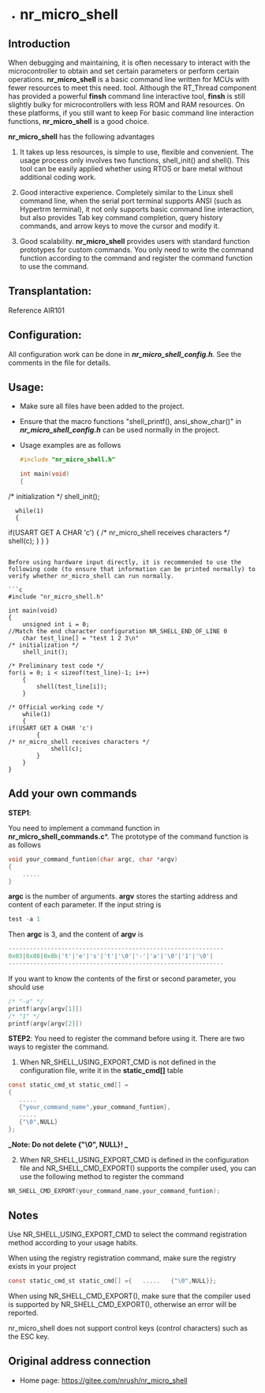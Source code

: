 * # nr_micro_shell

## Introduction

When debugging and maintaining, it is often necessary to interact with the microcontroller to obtain and set certain parameters or perform certain operations. **nr_micro_shell** is a basic command line written for MCUs with fewer resources to meet this need. tool. Although the RT_Thread component has provided a powerful **finsh** command line interactive tool, **finsh** is still slightly bulky for microcontrollers with less ROM and RAM resources. On these platforms, if you still want to keep For basic command line interaction functions, **nr_micro_shell** is a good choice.

**nr_micro_shell** has the following advantages

1. It takes up less resources, is simple to use, flexible and convenient. The usage process only involves two functions, shell_init() and shell(). This tool can be easily applied whether using RTOS or bare metal without additional coding work.

2. Good interactive experience. Completely similar to the Linux shell command line, when the serial port terminal supports ANSI (such as Hypertrm terminal), it not only supports basic command line interaction, but also provides Tab key command completion, query history commands, and arrow keys to move the cursor and modify it.

3. Good scalability. **nr_micro_shell** provides users with standard function prototypes for custom commands. You only need to write the command function according to the command and register the command function to use the command.

## Transplantation:

Reference AIR101

## Configuration:

All configuration work can be done in **_nr_micro_shell_config.h_**. See the comments in the file for details.

## Usage:

- Make sure all files have been added to the project.

- Ensure that the macro functions "shell_printf(), ansi_show_char()" in **_nr_micro_shell_config.h_** can be used normally in the project.

- Usage examples are as follows

  ```c
  #include "nr_micro_shell.h"
  
  int main(void)
  {
/* initialization */
      shell_init();
  
      while(1)
      {
if(USART GET A CHAR 'c')
          {
/* nr_micro_shell receives characters */
              shell(c);
          }
      }
  }
  ```

Before using hardware input directly, it is recommended to use the following code (to ensure that information can be printed normally) to verify whether nr_micro_shell can run normally.

  ```c
  #include "nr_micro_shell.h"
  
  int main(void)
  {
      unsigned int i = 0;
//Match the end character configuration NR_SHELL_END_OF_LINE 0
      char test_line[] = "test 1 2 3\n"
/* initialization */
      shell_init();
      
/* Preliminary test code */
for(i = 0; i < sizeof(test_line)-1; i++)
      {
          shell(test_line[i]);
      }
  
/* Official working code */
      while(1)
      {
if(USART GET A CHAR 'c')
          {
/* nr_micro_shell receives characters */
              shell(c);
          }
      }
  }
  ```

## Add your own commands

  **STEP1**:

You need to implement a command function in **nr_micro_shell_commands.c***. The prototype of the command function is as follows

  ```c
  void your_command_funtion(char argc, char *argv)
  {
      .....
  }
  ```

**argc** is the number of arguments. **argv** stores the starting address and content of each parameter. If the input string is

  ```c
test -a 1
  ```

Then **argc** is 3, and the content of **argv** is

  ```c
  -------------------------------------------------------------
  0x03|0x08|0x0b|'t'|'e'|'s'|'t'|'\0'|'-'|'a'|'\0'|'1'|'\0'|
  -------------------------------------------------------------
  ```

If you want to know the contents of the first or second parameter, you should use

  ```c
/* "-a" */
  printf(argv[argv[1]])
/* "1" */
  printf(argv[argv[2]])
  ```

  **STEP2**:
You need to register the command before using it. There are two ways to register the command.

1. When NR_SHELL_USING_EXPORT_CMD is not defined in the configuration file, write it in the **static_cmd[]** table

  ```c
  const static_cmd_st static_cmd[] =
  {
     .....
     {"your_command_name",your_command_funtion},
     .....
     {"\0",NULL}
  };
  ```

**_Note: Do not delete {"\0", NULL}! _**

2. When NR_SHELL_USING_EXPORT_CMD is defined in the configuration file and NR_SHELL_CMD_EXPORT() supports the compiler used, you can use the following method to register the command

  ```c
  NR_SHELL_CMD_EXPORT(your_command_name,your_command_funtion);
  ```

## Notes

Use NR_SHELL_USING_EXPORT_CMD to select the command registration method according to your usage habits.

When using the registry registration command, make sure the registry exists in your project

  ```c
  const static_cmd_st static_cmd[] ={   .....   {"\0",NULL}};
  ```

When using NR_SHELL_CMD_EXPORT(), make sure that the compiler used is supported by NR_SHELL_CMD_EXPORT(), otherwise an error will be reported.

nr_micro_shell does not support control keys (control characters) such as the ESC key.

## Original address connection

- Home page: <https://gitee.com/nrush/nr_micro_shell>
